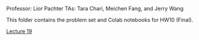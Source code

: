 Professor: Lior Pachter
TAs: Tara Chari, Meichen Fang, and Jerry Wang

This folder contains the problem set and Colab notebooks for HW10 (Final).

[Lecture 19](https://docs.google.com/presentation/d/1OroKl_6AyrX422RGkodctorMA1dBhNBwbITg_kzxB3Q/edit?usp=sharing)
